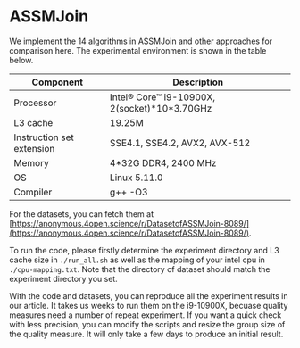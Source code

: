# ASSMJoin

We implement the 14 algorithms in ASSMJoin and other approaches for comparison here.
The experimental environment is shown in the table below.

|Component | Description |
|-|-|
|Processor | Intel® Core™ i9-10900X, 2(socket)\*10\*3.70GHz |
|L3 cache | 19.25M |
|Instruction set extension | SSE4.1, SSE4.2, AVX2, AVX-512 |
|Memory | 4\*32G DDR4, 2400 MHz |
|OS | Linux 5.11.0 |
|Compiler | g++ -O3 |

For the datasets, you can fetch them at [https://anonymous.4open.science/r/DatasetofASSMJoin-8089/](https://anonymous.4open.science/r/DatasetofASSMJoin-8089/).

To run the code, please firstly determine the experiment directory and L3 cache size in `./run_all.sh` as well as the mapping of your intel cpu in `./cpu-mapping.txt`. Note that the directory of dataset should match the experiment directory you set.

With the code and datasets, you can reproduce all the experiment results in our article.
It takes us weeks to run them on the i9-10900X, becuase quality measures need a number of repeat experiment. If you want a quick check with less precision, you can modify the scripts and resize the group size of the quality measure. It will only take a few days to produce an initial result.
